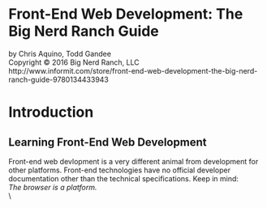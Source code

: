 <h1>Front-End Web Development: The Big Nerd Ranch Guide<br></h1>
by Chris Aquino, Todd Gandee<br>
Copyright © 2016 Big Nerd Ranch, LLC<br>
http://www.informit.com/store/front-end-web-development-the-big-nerd-ranch-guide-9780134433943
<br> 
<h1>Introduction</h1>
<h2>Learning Front-End Web Development</h2>
Front-end web devlopment is a very different animal from development for other platforms. Front-end technologies have no official developer documentation other than the technical specifications. Keep in mind:<br><i>The browser is a platform.</i><br>\
